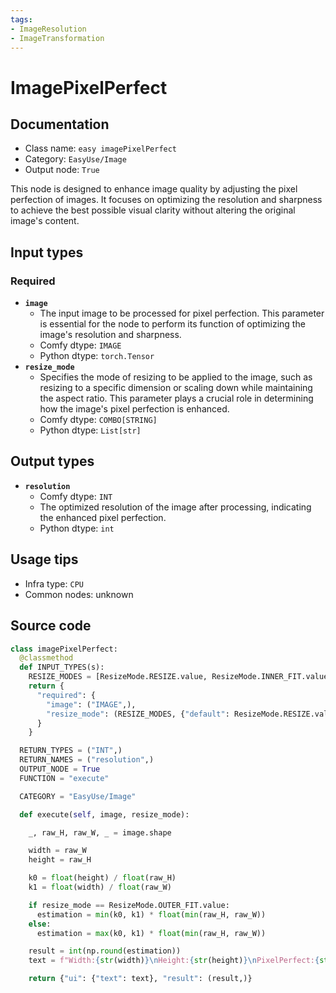 ```yaml
---
tags:
- ImageResolution
- ImageTransformation
---
```


# ImagePixelPerfect
## Documentation
- Class name: `easy imagePixelPerfect`
- Category: `EasyUse/Image`
- Output node: `True`

This node is designed to enhance image quality by adjusting the pixel perfection of images. It focuses on optimizing the resolution and sharpness to achieve the best possible visual clarity without altering the original image's content.
## Input types
### Required
- **`image`**
    - The input image to be processed for pixel perfection. This parameter is essential for the node to perform its function of optimizing the image's resolution and sharpness.
    - Comfy dtype: `IMAGE`
    - Python dtype: `torch.Tensor`
- **`resize_mode`**
    - Specifies the mode of resizing to be applied to the image, such as resizing to a specific dimension or scaling down while maintaining the aspect ratio. This parameter plays a crucial role in determining how the image's pixel perfection is enhanced.
    - Comfy dtype: `COMBO[STRING]`
    - Python dtype: `List[str]`
## Output types
- **`resolution`**
    - Comfy dtype: `INT`
    - The optimized resolution of the image after processing, indicating the enhanced pixel perfection.
    - Python dtype: `int`
## Usage tips
- Infra type: `CPU`
- Common nodes: unknown


## Source code
```python
class imagePixelPerfect:
  @classmethod
  def INPUT_TYPES(s):
    RESIZE_MODES = [ResizeMode.RESIZE.value, ResizeMode.INNER_FIT.value, ResizeMode.OUTER_FIT.value]
    return {
      "required": {
        "image": ("IMAGE",),
        "resize_mode": (RESIZE_MODES, {"default": ResizeMode.RESIZE.value})
      }
    }

  RETURN_TYPES = ("INT",)
  RETURN_NAMES = ("resolution",)
  OUTPUT_NODE = True
  FUNCTION = "execute"

  CATEGORY = "EasyUse/Image"

  def execute(self, image, resize_mode):

    _, raw_H, raw_W, _ = image.shape

    width = raw_W
    height = raw_H

    k0 = float(height) / float(raw_H)
    k1 = float(width) / float(raw_W)

    if resize_mode == ResizeMode.OUTER_FIT.value:
      estimation = min(k0, k1) * float(min(raw_H, raw_W))
    else:
      estimation = max(k0, k1) * float(min(raw_H, raw_W))

    result = int(np.round(estimation))
    text = f"Width:{str(width)}\nHeight:{str(height)}\nPixelPerfect:{str(result)}"

    return {"ui": {"text": text}, "result": (result,)}

```
